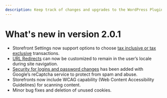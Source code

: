 ```yaml
---
description: Keep track of changes and upgrades to the WordPress Plugin.
---
```


# What's new in version 2.0.1

* Storefront Settings now support options to choose [tax inclusive or tax exclusive](../configure-the-wordpress-plugin.md#step-4b-locale-tab) transactions.
* [URL Redirects](../configure-the-wordpress-plugin.md#url-redirects-for-the-home-page) can now be customized to remain in the user’s locale during site navigation.
* [Security for logins and password changes](../operation-and-maintenance.md#implementation-information-for-wordpress-subscription-and-profile-management) has been added with Google’s reCaptcha service to protect from spam and abuse.
* Storefronts now include WCAG capability (Web Content Accessibility Guidelines) for scanning content.
* Minor bug fixes and deletion of unused cookies.
